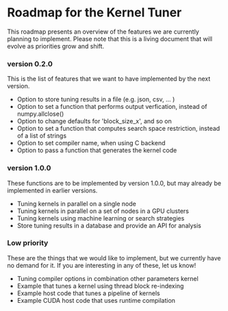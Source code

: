 # Roadmap for the Kernel Tuner

This roadmap presents an overview of the features we are currently planning to
implement. Please note that this is a living document that will evolve as
priorities grow and shift.

### version 0.2.0

This is the list of features that we want to have implemented by the next version.

 * Option to store tuning results in a file (e.g. json, csv, ... )
 * Option to set a function that performs output verfication, instead of numpy.allclose()
 * Option to change defaults for 'block_size_x', and so on
 * Option to set a function that computes search space restriction, instead of a list of strings
 * Option to set compiler name, when using C backend
 * Option to pass a function that generates the kernel code

### version 1.0.0

These functions are to be implemented by version 1.0.0, but may already be
implemented in earlier versions.

 * Tuning kernels in parallel on a single node
 * Tuning kernels in parallel on a set of nodes in a GPU clusters
 * Tuning kernels using machine learning or search strategies
 * Store tuning results in a database and provide an API for analysis

### Low priority

These are the things that we would like to implement, but we currently have no
demand for it. If you are interesting in any of these, let us know!

 * Tuning compiler options in combination other parameters kernel
 * Example that tunes a kernel using thread block re-indexing
 * Example host code that tunes a pipeline of kernels
 * Example CUDA host code that uses runtime compilation


